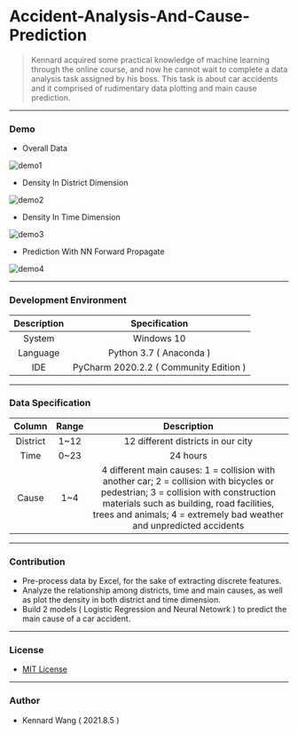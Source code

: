 # Accident-Analysis-And-Cause-Prediction

> Kennard acquired some practical knowledge of machine learning through the online course, and now he cannot wait to 
> complete a data analysis task assigned by his boss. This task is about car accidents and it comprised of
> rudimentary data plotting and main cause prediction.

------

### Demo
+ Overall Data

![demo1](https://kennardwang.github.io/ImageSource/Accident-Analysis-And-Cause-Prediction/demo1.png)

+ Density In District Dimension

![demo2](https://kennardwang.github.io/ImageSource/Accident-Analysis-And-Cause-Prediction/demo2.png)

+ Density In Time Dimension

![demo3](https://kennardwang.github.io/ImageSource/Accident-Analysis-And-Cause-Prediction/demo3.png)

+ Prediction With NN Forward Propagate

![demo4](https://kennardwang.github.io/ImageSource/Accident-Analysis-And-Cause-Prediction/demo4.png)

------

### Development Environment

| Description | Specification |
|:---:|:---:|
| System | Windows 10 |
| Language | Python 3.7 ( Anaconda ) |
| IDE | PyCharm 2020.2.2 ( Community Edition ) |

------

### Data Specification

|Column|Range|Description|
|:---:|:---:|:---:|
|District|1~12|12 different districts in our city|
|Time|0~23|24 hours|
|Cause|1~4|4 different main causes: 1 = collision with another car; 2 = collision with bicycles or pedestrian; 3 = collision with construction materials such as building, road facilities, trees and animals; 4 = extremely bad weather and unpredicted accidents|

------

### Contribution
+ Pre-process data by Excel, for the sake of extracting discrete features.
+ Analyze the relationship among districts, time and main causes, as well as plot the density in both district and time dimension.
+ Build 2 models ( Logistic Regression and Neural Netowrk ) to predict the main cause of a car accident.

------

### License
+ [MIT License](https://github.com/KennardWang/Accident-Analysis-And-Cause-Prediction/blob/master/LICENSE)

------

### Author
+ Kennard Wang ( 2021.8.5 )
